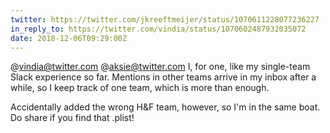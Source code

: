```yaml
---
twitter: https://twitter.com/jkreeftmeijer/status/1070611228077236227
in_reply_to: https://twitter.com/vindia/status/1070602487932035072
date: 2018-12-06T09:29:00Z
---
```

@vindia@twitter.com @aksie@twitter.com I, for one, like my single-team Slack experience so far. Mentions in other teams arrive in my inbox after a while, so I keep track of one team, which is more than enough.

Accidentally added the wrong H&F team, however, so I'm in the same boat. Do share if you find that .plist!
